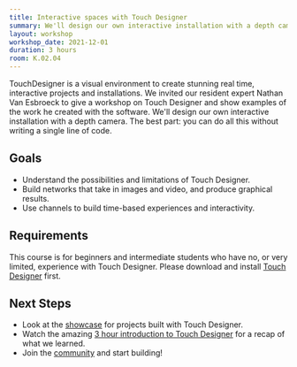 ```yaml
---
title: Interactive spaces with Touch Designer
summary: We'll design our own interactive installation with a depth camera. 
layout: workshop
workshop_date: 2021-12-01
duration: 3 hours
room: K.02.04
---
```


TouchDesigner is a visual environment to create stunning real time, interactive projects and installations. We invited our resident expert Nathan Van Esbroeck to give a workshop on Touch Designer and show examples of the work he created with the software. We'll design our own interactive installation with a depth camera. The best part: you can do all this without writing a single line of code.

## Goals

- Understand the possibilities and limitations of Touch Designer.
- Build networks that take in images and video, and produce graphical results.
- Use channels to build time-based experiences and interactivity.

## Requirements

This course is for beginners and intermediate students who have no, or very limited, experience with Touch Designer. Please download and install [Touch Designer](https://derivative.ca/download) first.


## Next Steps

- Look at the [showcase](https://derivative.ca/showcase) for projects built with Touch Designer.
- Watch the amazing [3 hour introduction to Touch Designer](https://www.youtube.com/watch?v=wmM1lCWtn6o) for a recap of what we learned.
- Join the [community](https://forum.derivative.ca/) and start building!

